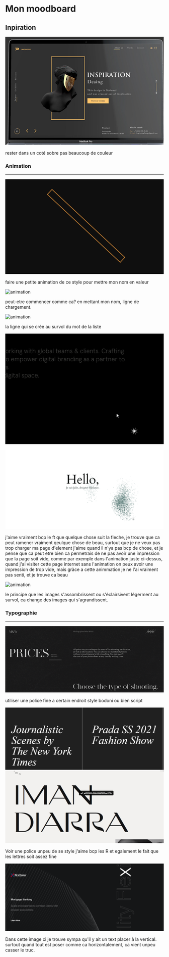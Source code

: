 # Mon moodboard
## Inpiration 
![inspiration style de la page](./img/couleurs.PNG)

rester dans un coté sobre pas beaucoup de couleur


### Animation 
---

![animation](./img/animation1.gif)

faire une petite animation de ce style pour mettre mon nom en valeur

![animation](./img/animation2.gif)

peut-etre commencer comme ca? en mettant mon nom, ligne de chargement.

![animation](./img/animation8.gif)

la ligne qui se crée au survol du mot de la liste


![animation](./img/animation6.gif)

![animation](./img/animation7.gif)

j'aime vraiment bcp le ft que quelque chose suit la fleche, je trouve que ca peut ramener vraiment qeulque chose de beau, surtout que je ne veux pas trop charger ma page d'element j'aime quand il n'ya pas bcp de chose, et je pense que ca peut etre bien ca permetrais de ne pas avoir une impression que la page soit vide, comme par exemple dans l'animation juste ci-dessus, quand j'ai visiter cette page internet sans l'animation on peux avoir une impression de trop vide, mais gràce a cette animmation je ne l'ai vraiment pas senti, et je trouve ca beau


![animation](./img/animation8.gif)

le principe que les images s'assombrissent ou s'éclairsivent légerment au survol, ca change des images qui s'agrandissent.

### Typographie
---

![font](./img/styleTypo.PNG)

utiliser une police fine a certain endroit style bodoni ou bien script 

![font](./img/font.PNG)
![font](./img/font3.PNG)

Voir une police unpeu de se style j'aime bcp les R et egalement le fait que les lettres soit assez fine

![font](./img/vertical.PNG)

Dans cette image ci je trouve sympa qu'il y ait un text placer à la vertical. surtout quand tout est poser comme ca horizontalement, ca vient unpeu casser le truc.

